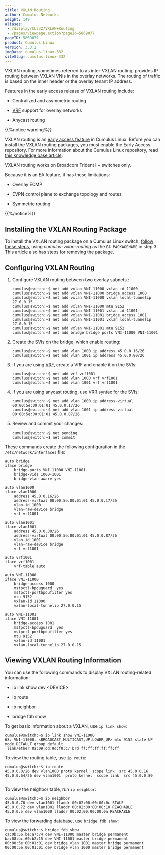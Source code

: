 ```yaml
---
title: VXLAN Routing
author: Cumulus Networks
weight: 149
aliases:
 - /display/CL332/VXLAN+Routing
 - /pages/viewpage.action?pageId=5869077
pageID: 5869077
product: Cumulus Linux
version: 3.3.2
imgData: cumulus-linux-332
siteSlug: cumulus-linux-332
---
```

VXLAN routing, sometimes referred to as inter-VXLAN routing, provides IP
routing between VXLAN VNIs in the overlay networks. The routing of
traffic is based on the inner header or the overlay tenant IP address.

Features in the early access release of VXLAN routing include:

  - Centralized and asymmetric routing

  - [VRF](/version/cumulus-linux-332/Layer_Three/Virtual_Routing_and_Forwarding_-_VRF)
    support for overlay networks

  - Anycast routing

{{%notice warning%}}

VXLAN routing is an [early access
feature](https://support.cumulusnetworks.com/hc/en-us/articles/202933878)
in Cumulus Linux. Before you can install the VXLAN routing packages, you
must enable the Early Access repository. For more information about the
Cumulus Linux repository, read [this knowledge base
article](https://support.cumulusnetworks.com/hc/en-us/articles/217422127).

VXLAN routing works on Broadcom Trident II+ switches only.

Because it is an EA feature, it has these limitations:

  - Overlay ECMP

  - EVPN control plane to exchange topology and routes

  - Symmetric routing

{{%/notice%}}

## <span>Installing the VXLAN Routing Package</span>

To install the VXLAN routing package on a Cumulus Linux switch, [follow
these
steps](https://support.cumulusnetworks.com/hc/en-us/articles/202933878),
using *cumulus-vxlan-routing* as the `EA_PACKAGENAME` in step 3. This
article also has steps for removing the package.

## <span>Configuring VXLAN Routing</span>

1.  Configure VXLAN routing between two overlay subnets.:
    
        cumulus@switch:~$ net add vxlan VNI-11000 vxlan id 11000
        cumulus@switch:~$ net add vxlan VNI-11000 bridge access 1000
        cumulus@switch:~$ net add vxlan VNI-11000 vxlan local-tunnelip 27.0.0.15
        cumulus@switch:~$ net add vxlan VNI-11000 mtu 9152
        cumulus@switch:~$ net add vxlan VNI-11001 vxlan id 11001
        cumulus@switch:~$ net add vxlan VNI-11001 bridge access 1001
        cumulus@switch:~$ net add vxlan VNI-11001 vxlan local-tunnelip 27.0.0.15
        cumulus@switch:~$ net add vxlan VNI-11001 mtu 9152
        cumulus@switch:~$ net add bridge bridge ports VNI-11000 VNI-11001

2.  Create the SVIs on the bridge, which enable routing:
    
        cumulus@switch:~$ net add vlan 1000 ip address 45.0.0.16/26
        cumulus@switch:~$ net add vlan 1001 ip address 45.0.0.80/26

3.  If you are using
    [VRF](/version/cumulus-linux-332/Layer_Three/Virtual_Routing_and_Forwarding_-_VRF),
    create a VRF and enable it on the SVIs:
    
        cumulus@switch:~$ net add vrf vrf1001
        cumulus@switch:~$ net add vlan 1000 vrf vrf1001
        cumulus@switch:~$ net add vlan 1001 vrf vrf1001

4.  If you are using anycast routing, use VRR syntax for the SVIs:
    
        cumulus@switch:~$ net add vlan 1000 ip address-virtual 00:00:5e:00:01:01 45.0.0.17/26
        cumulus@switch:~$ net add vlan 1001 ip address-virtual 00:00:5e:00:01:01 45.0.0.87/26

5.  Review and commit your changes:
    
        cumulus@switch:~$ net pending
        cumulus@switch:~$ net commit

These commands create the following configuration in the
`/etc/network/interfaces` file:

    auto bridge
    iface bridge
        bridge-ports VNI-11000 VNI-11001
        bridge-vids 1000-1001
        bridge-vlan-aware yes
     
    auto vlan1000
    iface vlan1000
        address 45.0.0.16/26
        address-virtual 00:00:5e:00:01:01 45.0.0.17/26
        vlan-id 1000
        vlan-raw-device bridge
        vrf vrf1001
     
    auto vlan1001
    iface vlan1001
        address 45.0.0.80/26
        address-virtual 00:00:5e:00:01:01 45.0.0.87/26
        vlan-id 1001
        vlan-raw-device bridge
        vrf vrf1001
     
    auto vrf1001
    iface vrf1001
        vrf-table auto
     
    auto VNI-11000
    iface VNI-11000
        bridge-access 1000
        mstpctl-bpduguard  yes
        mstpctl-portbpdufilter yes
        mtu 9152
        vxlan-id 11000
        vxlan-local-tunnelip 27.0.0.15
     
    auto VNI-11001
    iface VNI-11001
        bridge-access 1001
        mstpctl-bpduguard  yes
        mstpctl-portbpdufilter yes
        mtu 9152
        vxlan-id 11001
        vxlan-local-tunnelip 27.0.0.15

## <span>Viewing VXLAN Routing Information</span>

You can use the following commands to display VXLAN routing-related
information:

  - ip link show dev \<DEVICE\>

  - ip route

  - ip neighbor

  - bridge fdb show

To get basic information about a VXLAN, use `ip link show`:

    cumulus@switch:~$ ip link show VNI-11000
    68: VNI-11000: <BROADCAST,MULTICAST,UP,LOWER_UP> mtu 9152 state UP mode DEFAULT group default  
     link/ether 0a:09:cd:9d:f0:c7 brd ff:ff:ff:ff:ff:ff

To view the routing table, use `ip route`:

    cumulus@switch:~$ ip route
    45.0.0.0/26 dev vlan1000 proto kernel  scope link  src 45.0.0.16 
    45.0.0.64/26 dev vlan1001  proto kernel  scope link  src 45.0.0.80
     

To view the neighbor table, run `ip neighbor`:

    cumulus@switch:~$ ip neighbor 
    45.0.0.70 dev vlan1001 lladdr 00:02:00:00:00:0c STALE
    45.0.0.72 dev vlan1001 lladdr 00:02:00:00:00:10 REACHABLE
    45.0.0.5 dev vlan1000 lladdr 00:02:00:00:00:0a REACHABLE

To view the forwarding database, use `bridge fdb show`:

    cumulus@switch:~$ bridge fdb show
    ca:0b:56:be:a7:74 dev VNI-11000 master bridge permanent
    ba:08:bc:60:b2:15 dev VNI-11001 master bridge permanent
    00:00:5e:00:01:01 dev bridge vlan 1001 master bridge permanent
    00:00:5e:00:01:01 dev bridge vlan 1000 master bridge permanent
